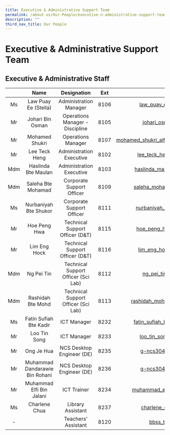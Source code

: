 ```yaml
---
title: Executive & Administrative Support Team
permalink: /about-us/Our-People/executive-n-administrative-support-team/
description: ""
third_nav_title: Our People
---
```

# Executive & Administrative Support Team


## Executive & Administrative Staff


|      |                Name               |                Designation                |  Ext |               Email               |
|:----:|:---------------------------------:|:-----------------------------------------:|:----:|:---------------------------------:|
|  Ms  | Law Puay Ee (Stella)              |           Administration Manager          |  8106 |     law_puay_ee@schools.gov.sg    |
|  Mr  | Johari Bin Osman                  | Operations Manager - Discipline | 8105  |      johari_osman@moe.edu.sg      | 
| Mr | Mohamed Shukri | Operations Manager | 8107 | mohamed_shukri_alfattah_abdul@schools.gov.sg |
|  Mr  | Lee Teck Heng                     |          Administration Executive         |  8102 |    lee_teck_heng@schools.gov.sg   |
| Mdm  | Haslinda Bte Maulan               |          Administration Executive         | 8103  |  haslinda_maulan@schools.gov.sg   |
|  Mdm | Saleha Bte Mohamad                |         Corporate Support Officer         | 8109 |   saleha_mohamad@schools.gov.sg   |
|   Ms | Nurbaniyah Bte Shukor             |         Corporate Support Officer         |  8111 |   nurbaniyah_shukor@moe.edu.sg    |
|  Mr  | Hoe Peng Hwa                      |      Technical Support Officer (D&T)      |  8115 |    hoe_peng_hwa@schools.gov.sg    |
|  Mr  | Lim Eng Hock                      |      Technical Support Officer (D&T)      |  8116 |    lim_eng_hock@schools.gov.sg    |
|  Mdm | Ng Pei Tin                        |    Technical Support Officer (Sci Lab)    |  8112 |     ng_pei_tin@schools.gov.sg     |
|  Mdm | Rashidah Bte Mohd                 |    Technical Support Officer (Sci Lab)    | 8113  |  rashidah_mohamed@schools.gov.sg  |
|  Ms  | Fatin Sufiah Bte Kadir            |                ICT Manager                |  8232 | fatin_sufiah_kadir@schools.gov.sg |
|   Mr | Loo Tin Song                      |                ICT Manager                | 8233  |    loo_tin_song@schools.gov.sg    |
|  Mr  | Ong Je Hua                        |          NCS Desktop Engineer (DE)        |  8235 |       g-ncs3044sde@ncs.com.sg     |
|  Mr  | Muhammad Dandarawie Bin Rohani  |         NCS Desktop Engineer (DE)         | 8236  |      g-ncs3044sde@ncs.com.sg      |
|  Mr  | Muhammad Elfi Bin Jalani          |                ICT Trainer                |  8234 |  muhammad_elfi_jalani@moe.edu.sg  |
|   Ms   |    Charlene Chua   |             Library Assistant             |  8237 |   charlene_chua@moe.edu.sg            |
|   -  |                                   |            Teachers' Assistant            |  8120 |         bbss_ta@moe.edu.sg        |